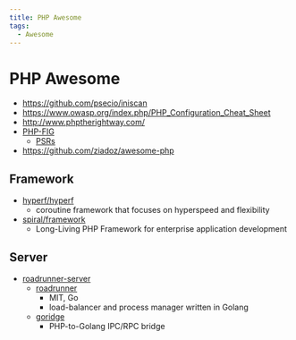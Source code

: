 ```yaml
---
title: PHP Awesome
tags:
  - Awesome
---
```


# PHP Awesome

- https://github.com/psecio/iniscan
- https://www.owasp.org/index.php/PHP_Configuration_Cheat_Sheet
- http://www.phptherightway.com/
- [PHP-FIG](http://www.php-fig.org/)
  - [PSRs](http://www.php-fig.org/psr/)
- https://github.com/ziadoz/awesome-php

## Framework

- [hyperf/hyperf](https://github.com/hyperf/hyperf)
  - coroutine framework that focuses on hyperspeed and flexibility
- [spiral/framework](https://github.com/spiral/framework)
  - Long-Living PHP Framework for enterprise application development

## Server

- [roadrunner-server](https://github.com/roadrunner-server)
  - [roadrunner](https://github.com/roadrunner-server/roadrunner)
    - MIT, Go
    - load-balancer and process manager written in Golang
  - [goridge](https://github.com/roadrunner-server/goridge)
    - PHP-to-Golang IPC/RPC bridge
